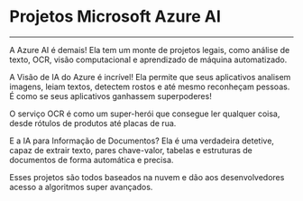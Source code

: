 # Projetos Microsoft Azure AI

---

A Azure AI é demais! Ela tem um monte de projetos legais, como análise de texto, OCR, visão computacional e aprendizado de máquina automatizado.

A Visão de IA do Azure é incrível! Ela permite que seus aplicativos analisem imagens, leiam textos, detectem rostos e até mesmo reconheçam pessoas. É como se seus aplicativos ganhassem superpoderes!

O serviço OCR é como um super-herói que consegue ler qualquer coisa, desde rótulos de produtos até placas de rua.

E a IA para Informação de Documentos? Ela é uma verdadeira detetive, capaz de extrair texto, pares chave-valor, tabelas e estruturas de documentos de forma automática e precisa.

Esses projetos são todos baseados na nuvem e dão aos desenvolvedores acesso a algoritmos super avançados.
